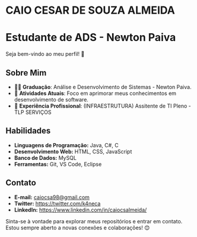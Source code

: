# CAIO CESAR DE SOUZA ALMEIDA


# Estudante de ADS - Newton Paiva

Seja bem-vindo ao meu perfil! 👋 

## Sobre Mim

- 👨‍🎓 **Graduação**: Análise e Desenvolvimento de Sistemas - Newton Paiva.
- 🌱 **Atividades Atuais**: Foco em aprimorar meus conhecimentos em desenvolvimento de software.
- 💼 **Experiência Profissional**: (INFRAESTRUTURA) Assitente de TI Pleno - TLP SERVIÇOS 

## Habilidades

- **Linguagens de Programação:** Java, C#, C
- **Desenvolvimento Web:** HTML, CSS, JavaScript
- **Banco de Dados:** MySQL
- **Ferramentas:** Git, VS Code, Eclipse

## Contato

- **E-mail:** caiocsa98@gmail.com
- **Twitter:** https://twitter.com/k4neca
- **LinkedIn:** https://www.linkedin.com/in/caiocsalmeida/

Sinta-se à vontade para explorar meus repositórios e entrar em contato. Estou sempre aberto a novas conexões e colaborações! 😊
